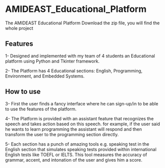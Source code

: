 # AMIDEAST_Educational_Platform
The AMIDEAST Educational Platform
Download the zip file, you will find the whole project

## Features
1- Designed and implemented with my team of 4 students an Educational platform using Python and Tkinter framework.

2- The Platform has 4 Educational sections: English, Programming, Environment, and Embedded Systems.

## How to use
3- First the user finds a fancy interface where he can sign-up/in to be able to use the features of the platform.

4- The Platform is provided with an assistant feature that recognizes the speech and takes action based on this speech. for example, if the user said he wants to learn programming the assistant will respond and then transform the user to the programming section directly.

5- Each section has a punch of amazing tools e.g. speaking test in the English section that simulates speaking tests provided within international English tests like TOEFL or IELTS. This tool measures the accuracy of grammar, accent, and intonation of the user and gives him a score. 

